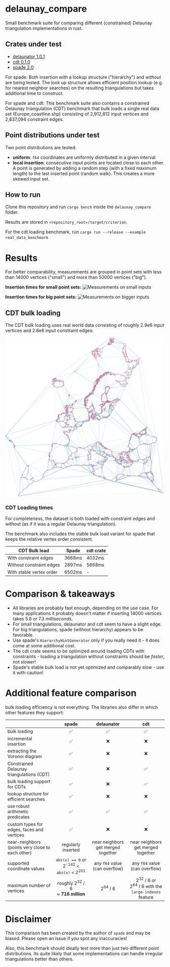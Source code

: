 # delaunay_compare

Small benchmark suite for comparing different (constrained) Delaunay triangulation implementations in rust.

## Crates under test

 - [delaunator 1.0.1](https://crates.io/crates/delaunator)
 - [cdt 0.1.0](https://crates.io/crates/cdt)
 - [spade 2.0](https://crates.io/crates/spade)

For spade: Both insertion *with* a lookup structure ("hierarchy") and *without* are being tested.
The look up structure allows efficient position lookup (e.g. for nearest neighbor searches) on the resulting triangulations but takes additional time to construct.

For spade and cdt: This benchmark suite also contains a constrained Delaunay triangulation (CDT) benchmark that bulk loads a single real data set
(Europe_coastline.shp) consisting of 2,912,812 input vertices and 2,837,094 constraint edges.

## Point distributions under test

Two point distributions are tested:
 - **uniform**: `f64` coordinates are uniformly distributed in a given interval
 - **local insertion**: consecutive input points are located close to each other. A point is generated by adding a random step (with a fixed maximum length) to the last inserted point (random walk). This creates a more skewed input set.

 ## How to run

 Clone this repository and run `cargo bench` inside the `delaunay_compare` folder.

 Results are stored in `<repository_root>/target/criterion`.

 For the cdt loading benchmark, run `cargo run --release --example real_data_benchmark`

# Results

For better comparability, measurements are grouped in point sets with less than 14000 vertices ("small") and more than 50000 vertices ("big").

**Insertion times for small point sets:**
![Measurements on small inputs](lines_small.svg)

**Insertion times for big point sets:**
![Measurements on bigger inputs](lines_big.svg)

## CDT bulk loading

The CDT bulk loading uses real world data consisting of roughly 2.9e6 input vertices and 2.8e6 input constraint edges:

<img src="examples/europe.png" alt="European coastline dataset" style="width:500px">

### CDT Loading times

For completeness, the dataset is both loaded with constraint edges and without (as if it was a regular Delaunay
triangulation).

The benchmark also includes the stable bulk load variant for spade that keeps the relative vertex order consistent.

| CDT Bulk load            | Spade  | cdt crate |
|--------------------------|--------|-----------|
| With constraint edges    | 3668ms | 4032ms    |
| Without constraint edges | 2897ms | 5668ms    |
| With stable vertex order | 6502ms | -         |

# Comparison & takeaways

 * All libraries are probably fast enough, depending on the use case. For many applications it probably doesn't matter if inserting 14000 vertices takes 5.8 or 7.3 *milliseconds*.
 * For small triangulations, delaunator and cdt seem to have a slight edge. For big triangulations, spade (without hierarchy) appears to be favorable.
 * Use spade's `HierarchyHintGenerator` only if you really need it - it does come at some additional cost.
 * The cdt crate seems to be optimized around loading CDTs *with* constraints - loading a triangulation without constraints should be *faster*, not *slower*!
 * Spade's stable bulk load is not yet optimized and comparably slow - use it with caution!

 # Additional feature comparison

bulk loading efficiency is not everything. The libraries also differ in which other features they support:

|                                                  |                   spade                  |             delaunator             |                 cdt                |
|--------------------------------------------------|:----------------------------------------:|:----------------------------------:|:----------------------------------:|
| bulk loading                                     |                     ✅                   |                  ✅                |                  ✅                |
| incremental insertion                            |                     ✅                   |                  ❌                |                  ❌                |
| extracting the Voronoi diagram                   |                     ✅                   |                  ❌                |                  ❌                |
| Constrained Delaunay triangulations (CDT)        |                     ✅                   |                  ❌                |                  ✅                |
| bulk loading support for CDTs                    |                     ✅                   |                  ❌                |                  ✅                |
| lookup structure for efficient searches          |                     ✅                   |                  ❌                |                  ❌                |
| use robust arithmetic predicates                 |                     ✅                   |                  ✅                |                  ✅                |
| custom types for edges, faces and vertices       |                     ✅                   |                  ❌                |                  ❌                |
| near-neighbors (points very close to each other) | regularly inserted                       | near neighbors get merged together | near neighbors get merged together |
| supported coordinate values                      | `abs(x) == 0` or 2<sup>-142</sup> < `abs(x)` < 2<sup>201</sup> | any `f64` value (can overflow)     | any `f64` value (can overflow)     |
| maximum number of vertices                       | roughly 2<sup>32</sup> / 6 <br> ≈ **716 million** | 2<sup>64</sup> / 6 | 2<sup>32</sup> / 6 or <br> 2<sup>64</sup> / 6 with the `large-indexes` feature |

# Disclaimer

This comparison has been created by the author of `spade` and may be biased. Please open an issue if you spot any inaccuracies!

Also, this benchmark should ideally test more than just two different point distributions. Its quite likely that some implementations can handle irregular triangulations better than others.